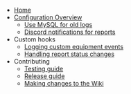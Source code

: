 * [Home](home)
* [Configuration Overview](Configuring-the-damage-logs)
    * [Use MySQL for old logs](Configure-logging-to-MySQL)
    * [Discord notifications for reports](Discord-Notifications)
* Custom hooks
    * [Logging custom equipment events](Logging-custom-TTT-equipment-events)
    * [Handling report status changes](Handle-report-status-change)
* Contributing
    * [Testing guide](Testing-Guide)
    * [Release guide](Release-Guide)
    * [Making changes to the Wiki](https://github.com/BadgerCode/tttdamagelogs.wiki-contributions)
